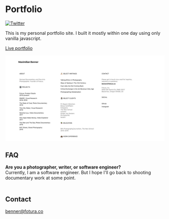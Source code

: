 # Portfolio

[![Twitter](https://img.shields.io/twitter/url?url=https%3A%2F%2Fgithub.com%2Fmaxibenner%2Ffotura)](https://twitter.com/intent/tweet?text=Wow:&url=https%3A%2F%2Fgithub.com%2Fmaxibenner%2Fportfolio)

This is my personal portfolio site. I built it mostly within one day using only vanilla javascript.


[Live portfolio](https://www.maximilianbenner.com)

<img src="./readme_preview.jpg">

## FAQ

**Are you a photographer, writer, or software engineer?**
<br />
Currently, I am a software engineer. But I hope I'll go back to shooting documentary work at some point.
<br />
<br />
## Contact
benner@fotura.co
